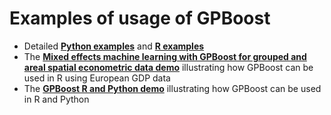 # Examples of usage of GPBoost

* Detailed [**Python examples**](https://github.com/fabsig/GPBoost/tree/master/examples/python-guide) and [**R examples**](https://github.com/fabsig/GPBoost/tree/master/R-package/demo)
* The [**Mixed effects machine learning with GPBoost for grouped and areal spatial econometric data demo**](https://htmlpreview.github.io/?https://github.com/fabsig/GPBoost/blob/master/examples/European_GDP_spatial_grouped_data.html) illustrating how GPBoost can be used in R using European GDP data
* The [**GPBoost R and Python demo**](https://htmlpreview.github.io/?https://github.com/fabsig/GPBoost/blob/master/examples/GPBoost_demo.html) illustrating how GPBoost can be used in R and Python

